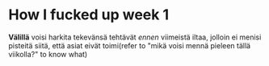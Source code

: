 # How I fucked up week 1

**Välillä** voisi harkita tekevänsä tehtävät _ennen_ viimeistä iltaa, jolloin ei menisi pisteitä siitä, että asiat eivät toimi(refer to "mikä voisi mennä pieleen tällä viikolla?" to know what)
